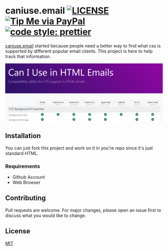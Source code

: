 # caniuse.email [![LICENSE](https://img.shields.io/badge/license-MIT-lightgrey.svg)](https://raw.githubusercontent.com/coliff/caniuse.email/master/LICENSE) [![Tip Me via PayPal](https://img.shields.io/badge/PayPal-tip%20me-green.svg?logo=paypal)](https://www.paypal.me/coliff) [![code style: prettier](https://img.shields.io/badge/code_style-prettier-ff69b4.svg?style=flat-square)](https://github.com/prettier/prettier)

[caniuse.email](https://caniuse.email) started because people need a better way to find what css is supported by different popular email clients.  This project is here to help track that information.

![Screenshot](screenshot.png)

## Installation

You can just fork this project and work on it in you're repo since it's just standard HTML.

### Requirements
* Github Account
* Web Browser

## Contributing
Pull requests are welcome. For major changes, please open an issue first to discuss what you would like to change.

## License
[MIT](https://choosealicense.com/licenses/mit/)